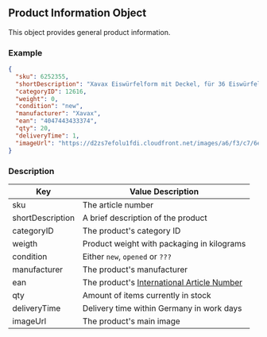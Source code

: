 [1]:https://en.wikipedia.org/wiki/International_Article_Number

## Product Information Object

This object provides general product information.

### Example
```json
{
  "sku": 6252355,
  "shortDescription": "Xavax Eiswürfelform mit Deckel, für 36 Eiswürfel, 2er-Set (00111462)",
  "categoryID": 12616,
  "weight": 0,
  "condition": "new",
  "manufacturer": "Xavax",
  "ean": "4047443433374",
  "qty": 20,
  "deliveryTime": 1,
  "imageUrl": "https://d2zs7efolu1fdi.cloudfront.net/images/a6/f3/c7/6e/a6f3c76ef07513b6944cff51a29097f8.jpg"
}
```

### Description
| Key | Value Description |
| --- | --- |
| sku | The article number |
| shortDescription | A brief description of the product |
| categoryID | The product's category ID |
| weigth | Product weight with packaging in kilograms |
| condition | Either `new`, `opened` or `???` |
| manufacturer | The product's manufacturer |
| ean | The product's [International Article Number][1] |
| qty | Amount of items currently in stock |
| deliveryTime | Delivery time within Germany in work days |
| imageUrl | The product's main image |
